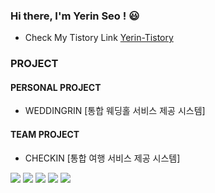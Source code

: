 ### Hi there, I'm Yerin Seo ! 😃
 * Check My Tistory Link [Yerin-Tistory](https://tjqud531531.tistory.com/)
 
 ### PROJECT
 #### PERSONAL PROJECT
 * WEDDINGRIN [통합 웨딩홀 서비스 제공 시스템]
 #### TEAM PROJECT  
 * CHECKIN [통합 여행 서비스 제공 시스템] 
 

<a href="https://tjqud531531.tistory.com/" target="_blank"><img src="https://img.shields.io/badge/-Tistory-black?style=flat&logo=Tistory&logoColor=white"/></a>
<a href="https://tjqud531531.tistory.com/" target="_blank"><img src="https://img.shields.io/badge/-yeriinnn_e-black?style=flat&logo=Instagram&logoColor=white"/></a>
<img src="https://img.shields.io/badge/-yeriinnn_e-black?style=flat&logo=Java&logoColor=white"/>
<img src="https://img.shields.io/badge/-yeriinnn_e-black?style=flat&logo=Spring&logoColor=white"/>
<img src="https://img.shields.io/badge/-yeriinnn_e-black?style=flat&logo=Html&logoColor=white"/>
